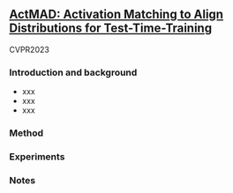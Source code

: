 ## [ActMAD: Activation Matching to Align Distributions for Test-Time-Training](https://arxiv.org/pdf/2211.12870.pdf)

CVPR2023

### Introduction and background
- xxx
- xxx
- xxx

### Method

### Experiments

### Notes
